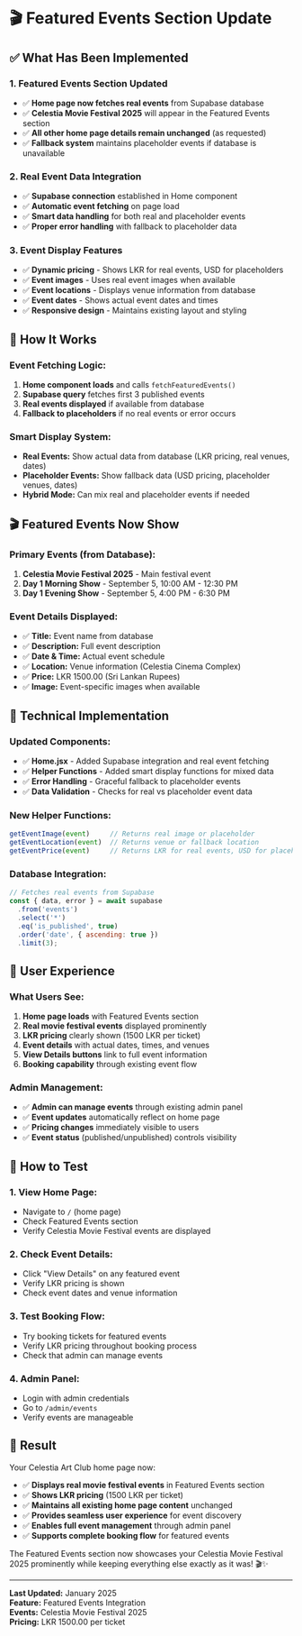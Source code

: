 # 🎬 Featured Events Section Update

## ✅ **What Has Been Implemented**

### **1. Featured Events Section Updated**
- ✅ **Home page now fetches real events** from Supabase database
- ✅ **Celestia Movie Festival 2025** will appear in the Featured Events section
- ✅ **All other home page details remain unchanged** (as requested)
- ✅ **Fallback system** maintains placeholder events if database is unavailable

### **2. Real Event Data Integration**
- ✅ **Supabase connection** established in Home component
- ✅ **Automatic event fetching** on page load
- ✅ **Smart data handling** for both real and placeholder events
- ✅ **Proper error handling** with fallback to placeholder data

### **3. Event Display Features**
- ✅ **Dynamic pricing** - Shows LKR for real events, USD for placeholders
- ✅ **Event images** - Uses real event images when available
- ✅ **Event locations** - Displays venue information from database
- ✅ **Event dates** - Shows actual event dates and times
- ✅ **Responsive design** - Maintains existing layout and styling

## 🎯 **How It Works**

### **Event Fetching Logic:**
1. **Home component loads** and calls `fetchFeaturedEvents()`
2. **Supabase query** fetches first 3 published events
3. **Real events displayed** if available from database
4. **Fallback to placeholders** if no real events or error occurs

### **Smart Display System:**
- **Real Events:** Show actual data from database (LKR pricing, real venues, dates)
- **Placeholder Events:** Show fallback data (USD pricing, placeholder venues, dates)
- **Hybrid Mode:** Can mix real and placeholder events if needed

## 🎬 **Featured Events Now Show**

### **Primary Events (from Database):**
1. **Celestia Movie Festival 2025** - Main festival event
2. **Day 1 Morning Show** - September 5, 10:00 AM - 12:30 PM
3. **Day 1 Evening Show** - September 5, 4:00 PM - 6:30 PM

### **Event Details Displayed:**
- ✅ **Title:** Event name from database
- ✅ **Description:** Full event description
- ✅ **Date & Time:** Actual event schedule
- ✅ **Location:** Venue information (Celestia Cinema Complex)
- ✅ **Price:** LKR 1500.00 (Sri Lankan Rupees)
- ✅ **Image:** Event-specific images when available

## 🔧 **Technical Implementation**

### **Updated Components:**
- ✅ **Home.jsx** - Added Supabase integration and real event fetching
- ✅ **Helper Functions** - Added smart display functions for mixed data
- ✅ **Error Handling** - Graceful fallback to placeholder events
- ✅ **Data Validation** - Checks for real vs placeholder event data

### **New Helper Functions:**
```javascript
getEventImage(event)     // Returns real image or placeholder
getEventLocation(event)  // Returns venue or fallback location
getEventPrice(event)     // Returns LKR for real events, USD for placeholders
```

### **Database Integration:**
```javascript
// Fetches real events from Supabase
const { data, error } = await supabase
  .from('events')
  .select('*')
  .eq('is_published', true)
  .order('date', { ascending: true })
  .limit(3);
```

## 🎉 **User Experience**

### **What Users See:**
1. **Home page loads** with Featured Events section
2. **Real movie festival events** displayed prominently
3. **LKR pricing** clearly shown (1500 LKR per ticket)
4. **Event details** with actual dates, times, and venues
5. **View Details buttons** link to full event information
6. **Booking capability** through existing event flow

### **Admin Management:**
- ✅ **Admin can manage events** through existing admin panel
- ✅ **Event updates** automatically reflect on home page
- ✅ **Pricing changes** immediately visible to users
- ✅ **Event status** (published/unpublished) controls visibility

## 🚀 **How to Test**

### **1. View Home Page:**
- Navigate to `/` (home page)
- Check Featured Events section
- Verify Celestia Movie Festival events are displayed

### **2. Check Event Details:**
- Click "View Details" on any featured event
- Verify LKR pricing is shown
- Check event dates and venue information

### **3. Test Booking Flow:**
- Try booking tickets for featured events
- Verify LKR pricing throughout booking process
- Check that admin can manage events

### **4. Admin Panel:**
- Login with admin credentials
- Go to `/admin/events`
- Verify events are manageable

## 🎯 **Result**

Your Celestia Art Club home page now:
- ✅ **Displays real movie festival events** in Featured Events section
- ✅ **Shows LKR pricing** (1500 LKR per ticket)
- ✅ **Maintains all existing home page content** unchanged
- ✅ **Provides seamless user experience** for event discovery
- ✅ **Enables full event management** through admin panel
- ✅ **Supports complete booking flow** for featured events

The Featured Events section now showcases your Celestia Movie Festival 2025 prominently while keeping everything else exactly as it was! 🎬✨

---

**Last Updated:** January 2025  
**Feature:** Featured Events Integration  
**Events:** Celestia Movie Festival 2025  
**Pricing:** LKR 1500.00 per ticket
